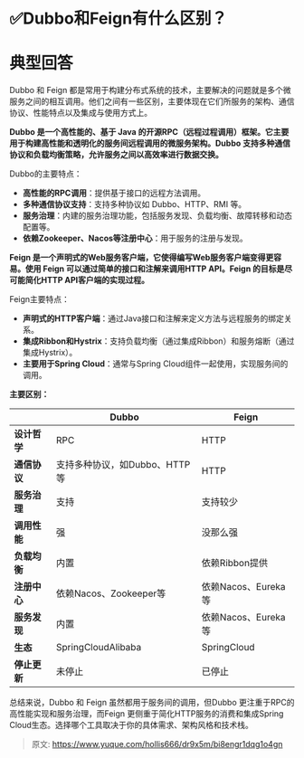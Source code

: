 # ✅Dubbo和Feign有什么区别？


# 典型回答

Dubbo 和 Feign 都是常用于构建分布式系统的技术，主要解决的问题就是多个微服务之间的相互调用。他们之间有一些区别，主要体现在它们所服务的架构、通信协议、性能特点以及集成与使用方式上。

**Dubbo 是一个高性能的、基于 Java 的开源RPC（远程过程调用）框架。它主要用于构建高性能和透明化的服务间远程调用的微服务架构。Dubbo 支持多种通信协议和负载均衡策略，允许服务之间以高效率进行数据交换。**

Dubbo的主要特点：

- **高性能的RPC调用**：提供基于接口的远程方法调用。
- **多种通信协议支持**：支持多种协议如 Dubbo、HTTP、RMI 等。
- **服务治理**：内建的服务治理功能，包括服务发现、负载均衡、故障转移和动态配置等。
- **依赖Zookeeper、Nacos等注册中心**：用于服务的注册与发现。



**Feign 是一个声明式的Web服务客户端，它使得编写Web服务客户端变得更容易。使用 Feign 可以通过简单的接口和注解来调用HTTP API。Feign 的目标是尽可能简化HTTP API客户端的实现过程。**

Feign主要特点：

- **声明式的HTTP客户端**：通过Java接口和注解来定义方法与远程服务的绑定关系。
- **集成Ribbon和Hystrix**：支持负载均衡（通过集成Ribbon）和服务熔断（通过集成Hystrix）。
- **主要用于Spring Cloud**：通常与Spring Cloud组件一起使用，实现服务间的调用。


**主要区别：**

|  | **Dubbo** | **Feign** |
| --- | --- | --- |
| **设计哲学** | RPC | HTTP |
| **通信协议** | 支持多种协议，如Dubbo、HTTP等 | HTTP |
| **服务治理** | 支持 | 支持较少 |
| **调用性能** | 强 | 没那么强 |
| **负载均衡** | 内置 | 依赖Ribbon提供 |
| **注册中心** | 依赖Nacos、Zookeeper等 | 依赖Nacos、Eureka等 |
| **服务发现** | 内置 | 依赖Nacos、Eureka等 |
| **生态** | SpringCloudAlibaba | SpringCloud |
| **停止更新** | 未停止 | 已停止 |


总结来说，Dubbo 和 Feign 虽然都用于服务间的调用，但Dubbo 更注重于RPC的高性能实现和服务治理，而Feign 更侧重于简化HTTP服务的消费和集成Spring Cloud生态。选择哪个工具取决于你的具体需求、架构风格和技术栈。


> 原文: <https://www.yuque.com/hollis666/dr9x5m/bi8engr1dqg1o4gn>